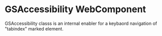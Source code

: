 # GSAccessibility WebComponent
 
GSAccessibility classs is an internal enabler for a keybaord navigation of "tabindex" marked element.
 